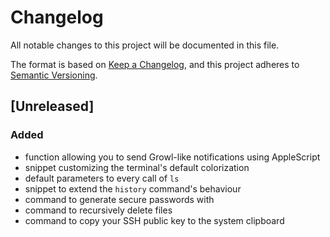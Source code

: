 # Changelog

All notable changes to this project will be documented in this file.

The format is based on [Keep a Changelog](https://keepachangelog.com/en/1.0.0/),
and this project adheres to [Semantic Versioning](https://semver.org/spec/v2.0.0.html).

## [Unreleased]

### Added

- function allowing you to send Growl-like notifications using AppleScript
- snippet customizing the terminal's default colorization
- default parameters to every call of `ls`
- snippet to extend the `history` command's behaviour
- command to generate secure passwords with
- command to recursively delete files
- command to copy your SSH public key to the system clipboard
